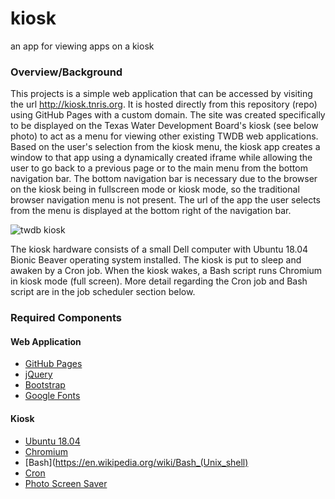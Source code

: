 # kiosk
an app for viewing apps on a kiosk

### Overview/Background
This projects is a simple web application that can be accessed by visiting the url http://kiosk.tnris.org. It is hosted directly from this repository (repo) using GitHub Pages with a custom domain. The site was created specifically to be displayed on the Texas Water Development Board's kiosk (see below photo) to act as a menu for viewing other existing TWDB web applications. Based on the user's selection from the kiosk menu, the kiosk app creates a window to that app using a dynamically created iframe while allowing the user to go back to a previous page or to the main menu from the bottom navigation bar. The bottom navigation bar is necessary due to the browser on the kiosk being in fullscreen mode or kiosk mode, so the traditional browser navigation menu is not present. The url of the app the user selects from the menu is displayed at the bottom right of the navigation bar.

![twdb kiosk](https://github.com/TNRIS/kiosk/blob/gh-pages/css/img/kiosk.jpg)

The kiosk hardware consists of a small Dell computer with Ubuntu 18.04 Bionic Beaver operating system installed. The kiosk is put to sleep and awaken by a Cron job. When the kiosk wakes, a Bash script runs Chromium in kiosk mode (full screen). More detail regarding the Cron job and Bash script are in the job scheduler section below.

### Required Components
#### Web Application
* [GitHub Pages](https://pages.github.com/)
* [jQuery](https://jquery.com/)
* [Bootstrap](https://getbootstrap.com/)
* [Google Fonts](https://fonts.google.com/specimen/Montserrat)

#### Kiosk
* [Ubuntu 18.04](http://releases.ubuntu.com/releases/18.04/)
* [Chromium](https://www.chromium.org/Home)
* [Bash](https://en.wikipedia.org/wiki/Bash_(Unix_shell)
* [Cron](https://en.wikipedia.org/wiki/Cron)
* [Photo Screen Saver](https://chrome.google.com/webstore/detail/photo-screen-saver/kohpcmlfdjfdggcjmjhhbcbankgmppgc?hl=en-US)
